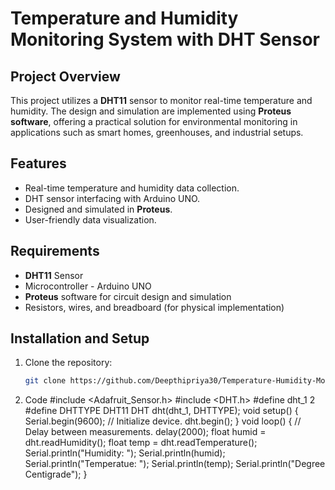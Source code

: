 # Temperature and Humidity Monitoring System with DHT Sensor

## Project Overview
This project utilizes a **DHT11** sensor to monitor real-time temperature and humidity. The design and simulation are implemented using **Proteus software**, offering a practical solution for environmental monitoring in applications such as smart homes, greenhouses, and industrial setups.

## Features
- Real-time temperature and humidity data collection.
- DHT sensor interfacing with Arduino UNO.
- Designed and simulated in **Proteus**.
- User-friendly data visualization.

## Requirements
- **DHT11** Sensor
- Microcontroller - Arduino UNO
- **Proteus** software for circuit design and simulation
- Resistors, wires, and breadboard (for physical implementation)

## Installation and Setup
1. Clone the repository:
   ```bash
   git clone https://github.com/Deepthipriya30/Temperature-Humidity-Monitoring-DHT.git
2. Code
#include <Adafruit_Sensor.h>
#include <DHT.h>
#define dht_1 2  
#define DHTTYPE DHT11
DHT dht(dht_1, DHTTYPE);
void setup() {
  Serial.begin(9600);
  // Initialize device.
  dht.begin();
}
void loop() {
  // Delay between measurements.
  delay(2000);
  float humid = dht.readHumidity();
  float temp = dht.readTemperature();
  Serial.println("Humidity: ");
  Serial.println(humid);
  Serial.println("Temperatue: ");
  Serial.println(temp);
  Serial.println("Degree Centigrade");
  }


